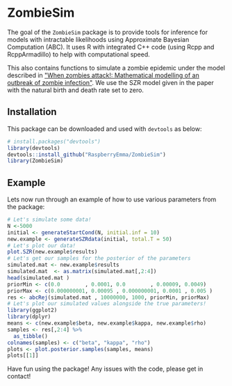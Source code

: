 # ZombieSim
The goal of the `ZombieSim` package is to provide tools for inference for models with intractable likelihoods using Approximate Bayesian Computation (ABC). It uses R with integrated C++ code (using Rcpp and RcppArmadillo) to help with computational speed.

This also contains functions to simulate a zombie epidemic under the model described in ["When zombies attack!: Mathematical modelling
of an outbreak of zombie infection"](https://loe.org/images/content/091023/Zombie%20Publication.pdf). We use the SZR model given in the paper with the natural birth and death rate set to zero. 

## Installation

This package can be downloaded and used with `devtools` as below:
``` r
# install.packages("devtools")
library(devtools)
devtools::install_github("RaspberryEmma/ZombieSim")
library(ZombieSim)
```

## Example 
Lets now run through an example of how to use various parameters from the package:
``` r
# Let's simulate some data!
N <-5000
initial <- generateStartCond(N, initial.inf = 10)
new.example <- generateSZRdata(initial, total.T = 50)
# Let's plot our data!
plot.SZR(new.example$results)
# Let's get our samples for the posterior of the parameters
simulated.mat <- new.example$results
simulated.mat  <- as.matrix(simulated.mat[,2:4])
head(simulated.mat )
priorMin <- c(0.0        , 0.0001, 0.0        , 0.00009, 0.0049) 
priorMax <- c(0.000000001, 0.00095 , 0.000000001, 0.0001 , 0.005 )
res <- abcRej(simulated.mat , 10000000, 1000, priorMin, priorMax)
# Let's plot our simulated values alongside the true parameters!
library(ggplot2)
library(dplyr)
means <- c(new.example$beta, new.example$kappa, new.example$rho)
samples <- res[,2:4] %>%
  as_tibble()
colnames(samples) <- c("beta", "kappa", "rho")  
plots <- plot.posterior.samples(samples, means)
plots[[1]]
```
Have fun using the package! Any issues with the code, please get in contact!